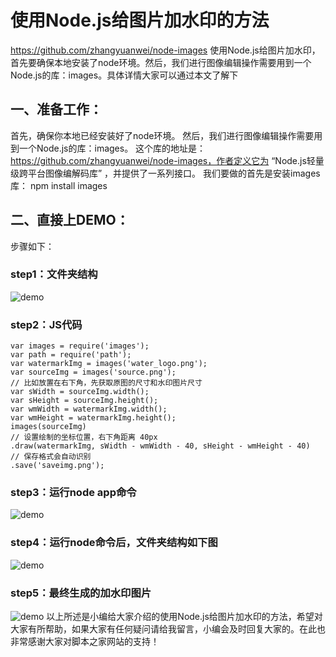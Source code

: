 # 使用Node.js给图片加水印的方法
https://github.com/zhangyuanwei/node-images
使用Node.js给图片加水印，首先要确保本地安装了node环境。然后，我们进行图像编辑操作需要用到一个Node.js的库：images。具体详情大家可以通过本文了解下
## 一、准备工作：
首先，确保你本地已经安装好了node环境。
然后，我们进行图像编辑操作需要用到一个Node.js的库：images。
这个库的地址是：https://github.com/zhangyuanwei/node-images，作者定义它为 “Node.js轻量级跨平台图像编解码库” ，并提供了一系列接口。
我们要做的首先是安装images库：
npm install images
## 二、直接上DEMO：
步骤如下：
### step1：文件夹结构
![demo](http://files.jb51.net/file_images/article/201611/20161115164801149.jpg?20161015164814)
### step2：JS代码
```
var images = require('images');
var path = require('path');
var watermarkImg = images('water_logo.png');
var sourceImg = images('source.png');
// 比如放置在右下角，先获取原图的尺寸和水印图片尺寸
var sWidth = sourceImg.width();
var sHeight = sourceImg.height();
var wmWidth = watermarkImg.width();
var wmHeight = watermarkImg.height();
images(sourceImg)
// 设置绘制的坐标位置，右下角距离 40px
.draw(watermarkImg, sWidth - wmWidth - 40, sHeight - wmHeight - 40)
// 保存格式会自动识别
.save('saveimg.png');
```
### step3：运行node app命令
![demo](http://files.jb51.net/file_images/article/201611/20161115164835771.jpg?20161015164846)
### step4：运行node命令后，文件夹结构如下图
![demo](http://files.jb51.net/file_images/article/201611/20161115164906639.jpg?20161015164915)
### step5：最终生成的加水印图片
![demo](http://files.jb51.net/file_images/article/201611/20161115164953693.png?2016101516501)
以上所述是小编给大家介绍的使用Node.js给图片加水印的方法，希望对大家有所帮助，如果大家有任何疑问请给我留言，小编会及时回复大家的。在此也非常感谢大家对脚本之家网站的支持！